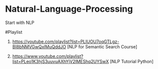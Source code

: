 # Natural-Language-Processing
Start with NLP

#Playlist 
1. https://youtube.com/playlist?list=PLIUOU7oqGTLgz-BI8bNMVGwQxIMuQddJO [NLP for Semantic Search Course]

2. https://www.youtube.com/playlist?list=PLeo1K3hjS3uuvuAXhYjV2lMEShq2UYSwX [NLP Tutorial Python]
